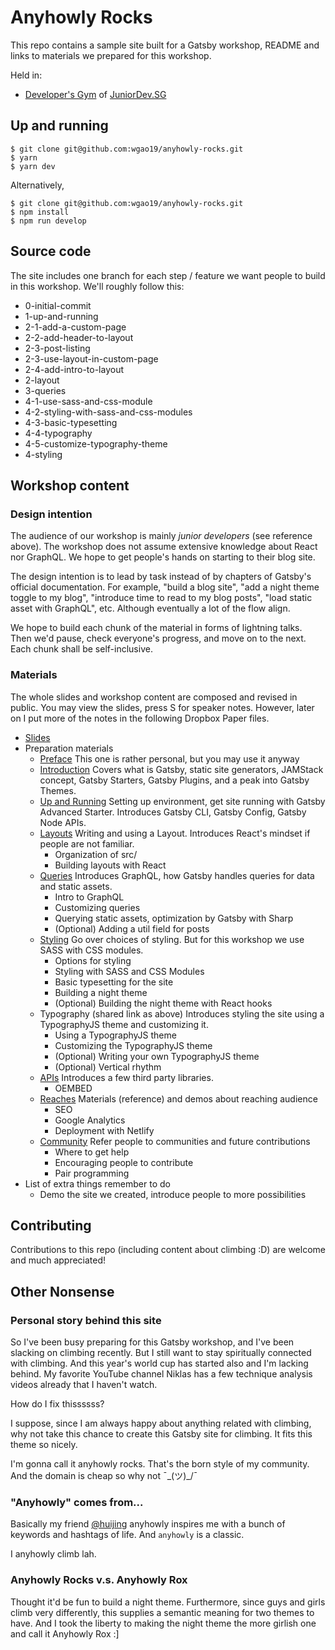 # Anyhowly Rocks

This repo contains a sample site built for a Gatsby workshop, README and links to materials we prepared for this workshop.

Held in:

- [Developer's Gym](https://www.meetup.com/Junior-Developers-Singapore/events/260595440/) of [JuniorDev.SG](http://juniordev.sg/)

## Up and running

```shell
$ git clone git@github.com:wgao19/anyhowly-rocks.git
$ yarn
$ yarn dev
```

Alternatively,

```shell
$ git clone git@github.com:wgao19/anyhowly-rocks.git
$ npm install
$ npm run develop
```

## Source code

The site includes one branch for each step / feature we want people to build in this workshop. We'll roughly follow this:

- 0-initial-commit
- 1-up-and-running
- 2-1-add-a-custom-page
- 2-2-add-header-to-layout
- 2-3-post-listing
- 2-3-use-layout-in-custom-page
- 2-4-add-intro-to-layout
- 2-layout
- 3-queries
- 4-1-use-sass-and-css-module
- 4-2-styling-with-sass-and-css-modules
- 4-3-basic-typesetting
- 4-4-typography
- 4-5-customize-typography-theme
- 4-styling

## Workshop content

### Design intention

The audience of our workshop is mainly _junior developers_ (see reference above). The workshop does not assume extensive knowledge about React nor GraphQL. We hope to get people's hands on starting to their blog site.

The design intention is to lead by task instead of by chapters of Gatsby's official documentation. For example, "build a blog site", "add a night theme toggle to my blog", "introduce time to read to my blog posts", "load static asset with GraphQL", etc. Although eventually a lot of the flow align.

We hope to build each chunk of the material in forms of lightning talks. Then we'd pause, check everyone's progress, and move on to the next. Each chunk shall be self-inclusive.

### Materials

The whole slides and workshop content are composed and revised in public. You may view the slides, press S for speaker notes. However, later on I put more of the notes in the following Dropbox Paper files.

- [Slides](https://speak.wgao19.cc/slides/1904-gatsby-developers-gym/)
- Preparation materials
  - [Preface](https://paper.dropbox.com/doc/0-Preface-v0jdJCn9wOCRd5t2CK7r1) This one is rather personal, but you may use it anyway
  - [Introduction](https://paper.dropbox.com/doc/1-Intro-lKrNqMpV6PTg3nkfxM54K) Covers what is Gatsby, static site generators, JAMStack concept, Gatsby Starters, Gatsby Plugins, and a peak into Gatsby Themes.
  - [Up and Running](https://paper.dropbox.com/doc/2-Up-and-Running-oLi0QWOcOZWE4oFDfZaO3) Setting up environment, get site running with Gatsby Advanced Starter. Introduces Gatsby CLI, Gatsby Config, Gatsby Node APIs.
  - [Layouts](https://paper.dropbox.com/doc/3-Layouts-BEGMcrHWBK2gWH2yXKOHT) Writing and using a Layout. Introduces React's mindset if people are not familiar.
    - Organization of src/
    - Building layouts with React
  - [Queries](https://paper.dropbox.com/doc/5-Source-Plugins-Querying-Data--Ab2fVQd~_Ie8YArFDfchk2tNAg-ForaftoXNcolI1GJT7qCR) Introduces GraphQL, how Gatsby handles queries for data and static assets.
    - Intro to GraphQL
    - Customizing queries
    - Querying static assets, optimization by Gatsby with Sharp
    - (Optional) Adding a util field for posts
  - [Styling](https://paper.dropbox.com/doc/6-Styling-EsJA2ivqkXpQK1nAnIpbj) Go over choices of styling. But for this workshop we use SASS with CSS modules.
    - Options for styling
    - Styling with SASS and CSS Modules
    - Basic typesetting for the site
    - Building a night theme
    - (Optional) Building the night theme with React hooks
  - Typography (shared link as above) Introduces styling the site using a TypographyJS theme and customizing it.
    - Using a TypographyJS theme
    - Customizing the TypographyJS theme
    - (Optional) Writing your own TypographyJS theme
    - (Optional) Vertical rhythm
  - [APIs](https://paper.dropbox.com/doc/7-Plugging-In-Third-Party-Services--Ab3uzISdkbt3IL5uKNbVg2b2Ag-4m0smdgjiMo2ds4HleEFR) Introduces a few third party libraries.
    - OEMBED
  - [Reaches](https://paper.dropbox.com/doc/8-Reaches--Ab1A0DzsH_I6go1RBBS~oLgDAg-TPVbRpQw4Wzc3RnwntnEx) Materials (reference) and demos about reaching audience
    - SEO
    - Google Analytics
    - Deployment with Netlify
  - [Community](https://paper.dropbox.com/doc/9-Beyond-uS1naclfctO26V0ICpwyE) Refer people to communities and future contributions
    - Where to get help
    - Encouraging people to contribute
    - Pair programming
- List of extra things remember to do
  - Demo the site we created, introduce people to more possibilities

## Contributing

Contributions to this repo (including content about climbing :D) are welcome and much appreciated!

## Other Nonsense

### Personal story behind this site

So I've been busy preparing for this Gatsby workshop, and I've been slacking on climbing recently. But I still want to stay spiritually connected with climbing. And this year's world cup has started also and I'm lacking behind. My favorite YouTube channel Niklas has a few technique analysis videos already that I haven't watch.

How do I fix thissssss?

I suppose, since I am always happy about anything related with climbing, why not take this chance to create this Gatsby site for climbing. It fits this theme so nicely.

I'm gonna call it anyhowly rocks. That's the born style of my community. And the domain is cheap so why not ¯\_(ツ)\_/¯

### "Anyhowly" comes from...

Basically my friend [@huijing](https://github.com/huijing) anyhowly inspires me with a bunch of keywords and hashtags of life. And `anyhowly` is a classic.

I anyhowly climb lah.

### Anyhowly Rocks v.s. Anyhowly Rox

Thought it'd be fun to build a night theme. Furthermore, since guys and girls climb very differently, this supplies a semantic meaning for two themes to have. And I took the liberty to making the night theme the more girlish one and call it Anyhowly Rox :]
